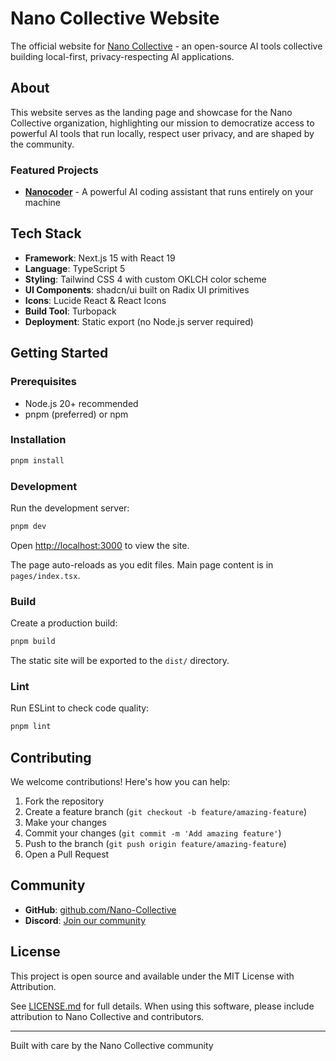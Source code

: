 # Nano Collective Website

The official website for [Nano Collective](https://nanocollective.org) - an open-source AI tools collective building local-first, privacy-respecting AI applications.

## About

This website serves as the landing page and showcase for the Nano Collective organization, highlighting our mission to democratize access to powerful AI tools that run locally, respect user privacy, and are shaped by the community.

### Featured Projects

- **[Nanocoder](https://github.com/Nano-Collective/nanocoder)** - A powerful AI coding assistant that runs entirely on your machine

## Tech Stack

- **Framework**: Next.js 15 with React 19
- **Language**: TypeScript 5
- **Styling**: Tailwind CSS 4 with custom OKLCH color scheme
- **UI Components**: shadcn/ui built on Radix UI primitives
- **Icons**: Lucide React & React Icons
- **Build Tool**: Turbopack
- **Deployment**: Static export (no Node.js server required)

## Getting Started

### Prerequisites

- Node.js 20+ recommended
- pnpm (preferred) or npm

### Installation

```bash
pnpm install
```

### Development

Run the development server:

```bash
pnpm dev
```

Open [http://localhost:3000](http://localhost:3000) to view the site.

The page auto-reloads as you edit files. Main page content is in `pages/index.tsx`.

### Build

Create a production build:

```bash
pnpm build
```

The static site will be exported to the `dist/` directory.

### Lint

Run ESLint to check code quality:

```bash
pnpm lint
```

## Contributing

We welcome contributions! Here's how you can help:

1. Fork the repository
2. Create a feature branch (`git checkout -b feature/amazing-feature`)
3. Make your changes
4. Commit your changes (`git commit -m 'Add amazing feature'`)
5. Push to the branch (`git push origin feature/amazing-feature`)
6. Open a Pull Request

## Community

- **GitHub**: [github.com/Nano-Collective](https://github.com/Nano-Collective)
- **Discord**: [Join our community](https://discord.gg/ktPDV6rekE)

## License

This project is open source and available under the MIT License with Attribution.

See [LICENSE.md](LICENSE.md) for full details. When using this software, please include attribution to Nano Collective and contributors.

---

Built with care by the Nano Collective community
